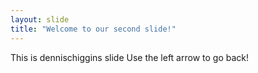 ```yaml
---
layout: slide
title: "Welcome to our second slide!"
---
```

This is dennischiggins slide 
Use the left arrow to go back!
